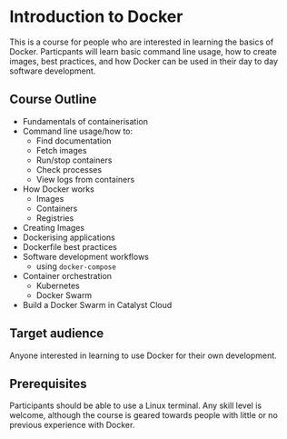 # Introduction to Docker

This is a course for people who are interested in learning the basics of Docker.
Particpants will learn basic command line usage, how to create images, best
practices, and how Docker can be used in their day to day software development.


## Course Outline

* Fundamentals of containerisation
* Command line usage/how to:
   * Find documentation
   * Fetch images
   * Run/stop containers
   * Check processes
   * View logs from containers
* How Docker works
   * Images
   * Containers
   * Registries
* Creating Images
* Dockerising applications
* Dockerfile best practices
* Software development workflows
   * using `docker-compose`
* Container orchestration
   * Kubernetes
   * Docker Swarm
* Build a Docker Swarm in Catalyst Cloud
   
   
## Target audience

Anyone interested in learning to use Docker for their own development. 

## Prerequisites

Participants should be able to use a Linux terminal. Any skill level is welcome, although the course is geared towards people with little or no previous experience with Docker.

